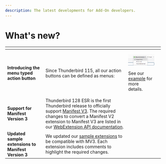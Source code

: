 ```yaml
---
description: The latest developments for Add-On developers.
---
```


# What's new?

<table data-card-size="large" data-view="cards"><thead><tr><th></th><th></th><th></th><th data-hidden data-card-target data-type="content-ref"></th></tr></thead><tbody><tr><td><strong>Introducing the menu typed action button</strong></td><td><p>Since Thunderbird 115, all our action buttons can be defined as menus:</p><p></p></td><td><p><img src="../../.gitbook/assets/image.png" alt="">   </p><p></p><p>See our <a href="https://github.com/thunderbird/webext-examples/tree/master/manifest_v2/menuActionButton">example</a> for more details.</p></td><td></td></tr><tr><td><strong>Support for Manifest Version 3</strong></td><td>Thunderbird 128 ESR is the first Thunderbird release to officially support <a href="manifest-v3.md">Manifest V3</a>. The required changes to convert a Manifest V2 extension to Manifest V3 are listed in our <a href="https://webextension-api.thunderbird.net/en/128-esr-mv3/changes/esr128.html">WebExtension API documentation</a>.</td><td><br></td><td></td></tr><tr><td><strong>Updated sample extensions to Manifest Version 3</strong></td><td>We updated our <a href="https://github.com/thunderbird/sample-extensions">sample extensions</a> to be compatible with MV3. Each extension includes comments to highlight the required changes.</td><td></td><td></td></tr></tbody></table>

